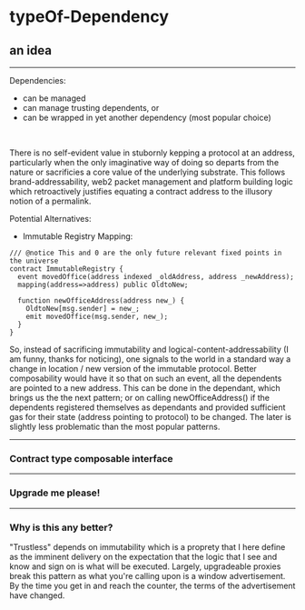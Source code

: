 # typeOf-Dependency


## an idea
____________
Dependencies:
- can be managed
- can manage trusting dependents, or
- can be wrapped in yet another dependency (most popular choice)

<br>

There is no self-evident value in stubornly kepping a protocol at an address, particularly when the only imaginative way of doing so departs from the nature or sacrificies a core value of the underlying substrate. This follows brand-addressability, web2 packet management and platform building logic which retroactively justifies equating a contract address to the illusory notion of a permalink.  <br>

Potential Alternatives:

- Immutable Registry Mapping: 
```
/// @notice This and 0 are the only future relevant fixed points in the universe
contract ImmutableRegistry {
  event movedOffice(address indexed _oldAddress, address _newAddress);
  mapping(address=>address) public OldtoNew;
  
  function newOfficeAddress(address new_) { 
    OldtoNew[msg.sender] = new_;
    emit movedOffice(msg.sender, new_);
  }
}
```
So, instead of sacrificing immutability and logical-content-addressability (I am funny, thanks for noticing), one signals to the world in a standard way a change in location / new version of the immutable protocol. Better composability would have it so that on such an event, all the dependents are pointed to a new address. This can be done in the dependant, which brings us the the next pattern; or on calling newOfficeAddress() if the dependents registered themselves as dependants and provided sufficient gas for their state (address pointing to protocol) to be changed. The later is slightly less problematic than the most popular patterns.

_____

### Contract type composable interface



______
### Upgrade me please!



_____________

### Why is this any better?

"Trustless" depends on immutability which is a proprety that I here define as the imminent delivery on the expectation that the logic that I see and know and sign on is what will be executed. Largely, upgradeable proxies break this pattern as what you're calling upon is a window advertisement. By the time you get in and reach the counter, the terms of the advertisement have changed.






